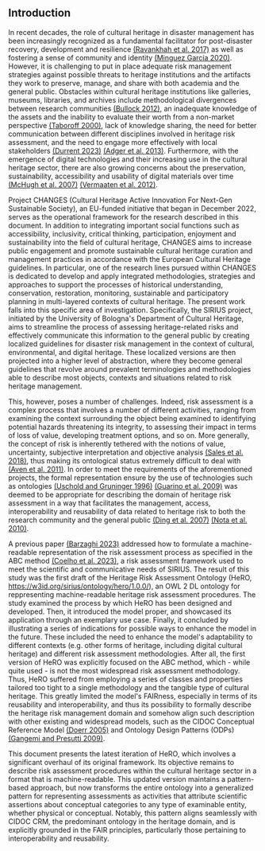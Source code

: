 ## Introduction

In recent decades, the role of cultural heritage in disaster management has been increasingly recognized as a fundamental facilitator for post-disaster recovery, development and resilience [(Ravankhah et al. 2017)](https://link.springer.com/chapter/10.1007/978-3-319-57165-2_22) as well as fostering a sense of community and identity [(Minguez Garcia 2020)](https://doi.org/10.1108/DPM-08-2018-0285).
However, it is challenging to put in place adequate risk management strategies against possible threats to heritage institutions and the artifacts they work to preserve, manage, and share with both academia and the general public. 
Obstacles within cultural heritage institutions like galleries, museums, libraries, and archives include methodological divergences between research communities [(Bullock 2012)](https://doi.org/10.1177/155019061200800405), an inadequate knowledge of the assets and the inability to evaluate their worth from a non-market perspective [(Taboroff 2000)](https://www.eird.org/estrategias/pdf/eng/doc13119/doc13119-contenido.pdf), lack of knowledge sharing, the need for better communication between different disciplines involved in heritage risk assessment, and the need to engage more effectively with local stakeholders [(Durrent 2023)](https://doi.org/10.1016/j.ijdrr.2023.103625) [(Adger et al. 2013)](http://dx.doi.org/10.1002/cli2.45). 
Furthermore, with the emergence of digital technologies and their increasing use in the cultural heritage sector, there are also growing concerns about the preservation, sustainability, accessibility and usability of digital materials over time [(McHugh et al. 2007)](https://pureportal.strath.ac.uk/en/publications/risk-management-foundations-for-digital-libraries-drambora-digita) [(Vermaaten et al. 2012)](https://dlib.org/dlib/september12/vermaaten/09vermaaten.print.html).

Project CHANGES (Cultural Heritage Active Innovation For Next-Gen Sustainable Society), an EU-funded initiative that began in December 2022, serves as the operational framework for the research described in this document.
In addition to integrating important social functions such as accessibility, inclusivity, critical thinking, participation, enjoyment and sustainability into the field of cultural heritage, CHANGES aims to increase public engagement and promote sustainable cultural heritage curation and management practices in accordance with the European Cultural Heritage guidelines.
In particular, one of the research lines pursued within CHANGES is dedicated to develop and apply integrated methodologies, strategies and approaches to support the processes of historical understanding, conservation, restoration, monitoring, sustainable and participatory planning in multi-layered contexts of cultural heritage.
The present work falls into this specific area of investigation. Specifically, the SIRIUS project, initiated by the University of Bologna's Department of Cultural Heritage, aims to streamline the process of assessing heritage-related risks and effectively communicate this information to the general public by creating localized guidelines for disaster risk management in the context of cultural, environmental, and digital heritage. These localized versions are then projected into a higher level of abstraction, where they become general guidelines that revolve around prevalent terminologies and methodologies able to describe most objects, contexts and situations related to risk heritage management.

This, however, poses a number of challenges.
Indeed, risk assessment is a complex process that involves a number of different activities, ranging from examining the context surrounding the object being examined to identifying potential hazards threatening its integrity, to assessing their impact in terms of loss of value, developing treatment options, and so on. 
More generally, the concept of risk is inherently tethered with the notions of value, uncertainty, subjective interpretation and objective analysis [(Sales et al. 2018)](http://dx.doi.org/10.1007/978-3-030-00847-5_11), thus making its ontological status extremely difficult to deal with [(Aven et al. 2011)](https://doi.org/10.1016/j.ssci.2011.04.015). 
In order to meet the requirements of the aforementioned projects, the formal representation ensure by the use of technologies such as ontologies [(Uschold and Gruninger 1996)](https://doi.org/10.1017/S0269888900007797) [(Guarino et al. 2009)](http://dx.doi.org/10.1007/978-3-540-92673-3_0) was deemed to be appropriate for describing the domain of heritage risk assessment in a way that facilitates the management, access, interoperability and reusability of data related to heritage risk to both the research community and the general public [(Ding et al. 2007)](http://dx.doi.org/10.1007/978-0-387-37022-4\_4) [(Nota et al. 2010)](https://doi.org/10.1007/978-88-470-1778-8_14). 

A previous paper [(Barzaghi 2023)](https://ceur-ws.org/Vol-3643/paper18.pdf) addressed how to formulate a machine-readable representation of the risk assessment process as specified in the ABC method [(Coelho et al. 2023)](https://books.google.pl/books?id=z8zDEAAAQBAJ), a risk assessment framework used to meet the scientific and communicative needs of SIRIUS. 
The result of this study was the first draft of the Heritage Risk Assessment Ontology (HeRO, https://w3id.org/sirius/ontology/hero/1.0.0/), an OWL 2 DL ontology for reppresenting machine-readable heritage risk assessment procedures. 
The study examined the process by which HeRO has been designed and developed. 
Then, it introduced the model proper, and showcased its application through an exemplary use case. 
Finally, it concluded by illustrating a series of indications for possible ways to enhance the model in the future. 
These included the need to enhance the model's adaptability to different contexts (e.g. other forms of heritage, including digital cultural heritage) and different risk assessment methodologies. 
After all, the first version of HeRO was explicitly focused on the ABC method, which - while quite used - is not the most widespread risk assessment methodology. 
Thus, HeRO suffered from employing a series of classes and properties tailored too tight to a single methodology and the tangible type of cultural heritage. 
This greatly limited the model's FAIRness, especially in terms of its reusability and interoperability, and thus its possibility to formally describe the heritage risk management domain and somehow align such description with other existing and widespread models, such as the CIDOC Conceptual Reference Model [(Doerr 2005)](https://doi.org/10.4230/DagSemProc.04391.22) and Ontology Design Patterns (ODPs) [(Gangemi and Presutti 2009)](https://doi.org/10.1007/978-3-540-92673-3_10).

This document presents the latest iteration of HeRO, which involves a significant overhaul of its original framework. Its objective remains to describe risk assessment procedures within the cultural heritage sector in a format that is machine-readable.
This updated version maintains a pattern-based approach, but now transforms the entire ontology into a generalized pattern for representing assessments as activities that attribute scientific assertions about conceptual categories to any type of examinable entity, whether physical or conceptual. Notably, this pattern aligns seamlessly with CIDOC CRM, the predominant ontology in the heritage domain, and is explicitly grounded in the FAIR principles, particularly those pertaining to interoperability and reusability.
